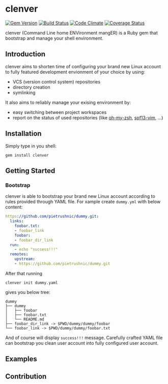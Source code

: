 clenver
=======
[![Gem Version](https://badge.fury.io/rb/clenver.png)](http://badge.fury.io/rb/clenver) [![Build Status](https://travis-ci.org/pietrushnic/clenver.png?branch=master)](https://travis-ci.org/pietrushnic/clenver) [![Code Climate](https://codeclimate.com/github/pietrushnic/clenver.png)](https://codeclimate.com/github/pietrushnic/clenver) [![Coverage Status](https://coveralls.io/repos/pietrushnic/clenver/badge.png)](https://coveralls.io/r/pietrushnic/clenver)

clenver (Command Line home ENVironment mangER) is a Ruby gem that bootstrap and manage your shell environment. 

## Introduction

clenver aims to shorten time of configuring your brand new Linux account to fully featured development envionment of your choice by using:
* VCS (version control system) repositories
* directory creation
* symlinking

It also aims to reliably manage your exising environment by:
* easy switching between project workspaces
* report on the status of used repositories (like [oh-my-zsh](), [spf13-vim](), ...)

## Installation
Simply type in you shell:
```
gem install clenver
```
## Getting Started
### Bootstrap
clenver is able to bootstrap your brand new Linux account according to rules provided through YAML file. For 
xample create `dummy.yml` with below content:
```yaml
https://github.com/pietrushnic/dummy.git:
  links:
    foobar.txt:
    - foobar_link
    foobar:
    - foobar_dir_link
  run:
    - echo "success!!!"
  remotes:
    upstream:
    - https://github.com/pietrushnic/dummy.git
```
After that running
```
clenver init dummy.yaml
```
gives you below tree:
```
dummy
├── dummy
│   ├── foobar
│   ├── foobar.txt
│   └── README.md
├── foobar_dir_link -> $PWD/dummy/dummy/foobar
└── foobar_link -> $PWD/dummy/dummy/foobar.txt
```
And of course will display `success!!!` message. Carefully crafted YAML file can bootstrap you clean user account into fully configured user account.
## Examples
## Contribution
